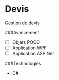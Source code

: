 Devis
=====

Gestion de devis

###Avancement
- [ ] Objets POCO
- [ ] Application WPF
- [ ] Application ASP.Net

###Technologies
- C#
